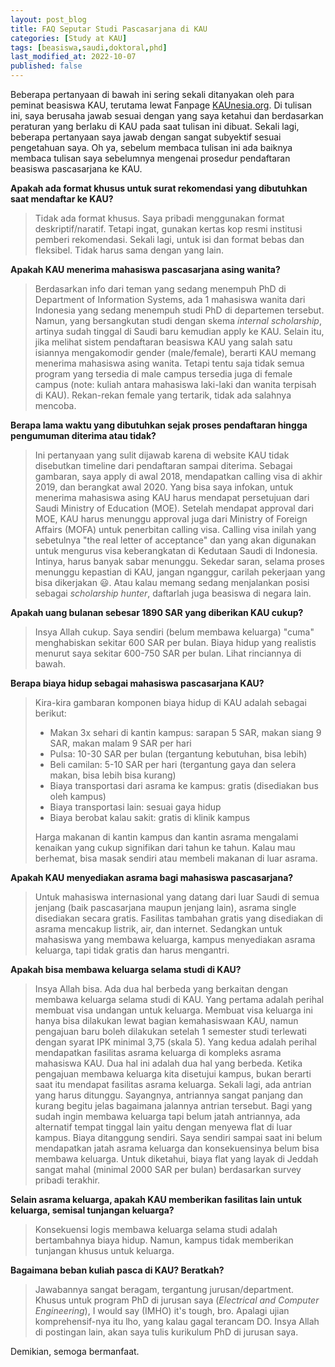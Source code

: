 ```yaml
---
layout: post_blog
title: FAQ Seputar Studi Pascasarjana di KAU
categories: [Study at KAU]
tags: [beasiswa,saudi,doktoral,phd]
last_modified_at: 2022-10-07
published: false
---
```


Beberapa pertanyaan di bawah ini sering sekali ditanyakan oleh para peminat beasiswa KAU, terutama lewat Fanpage <a href="https://www.facebook.com/KAUnesia.org" target="_blank">KAUnesia.org</a>. Di tulisan ini, saya berusaha jawab sesuai dengan yang saya ketahui dan berdasarkan peraturan yang berlaku di KAU pada saat tulisan ini dibuat. Sekali lagi, beberapa pertanyaan saya jawab dengan sangat subyektif sesuai pengetahuan saya. Oh ya, sebelum membaca tulisan ini ada baiknya membaca tulisan saya sebelumnya mengenai prosedur pendaftaran beasiswa pascasarjana ke KAU.

**Apakah ada format khusus untuk surat rekomendasi yang dibutuhkan saat mendaftar ke KAU?**

> Tidak ada format khusus. Saya pribadi menggunakan format deskriptif/naratif. Tetapi ingat, gunakan kertas kop resmi institusi pemberi rekomendasi. Sekali lagi, untuk isi dan format bebas dan fleksibel. Tidak harus sama dengan yang lain.

**Apakah KAU menerima mahasiswa pascasarjana asing wanita?**

> Berdasarkan info dari teman yang sedang menempuh PhD di Department of Information Systems, ada 1 mahasiswa wanita dari Indonesia yang sedang menempuh studi PhD di departemen tersebut. Namun, yang bersangkutan studi dengan skema *internal scholarship*, artinya sudah tinggal di Saudi baru kemudian apply ke KAU. Selain itu, jika melihat sistem pendaftaran beasiswa KAU yang salah satu isiannya mengakomodir gender (male/female), berarti KAU memang menerima mahasiswa asing wanita. Tetapi tentu saja tidak semua program yang tersedia di male campus tersedia juga di female campus (note: kuliah antara mahasiswa laki-laki dan wanita terpisah di KAU). Rekan-rekan female yang tertarik, tidak ada salahnya mencoba.

**Berapa lama waktu yang dibutuhkan sejak proses pendaftaran hingga pengumuman diterima atau tidak?**

> Ini pertanyaan yang sulit dijawab karena di website KAU tidak disebutkan timeline dari pendaftaran sampai diterima. Sebagai gambaran, saya apply di awal 2018, mendapatkan calling visa di akhir 2019, dan berangkat awal 2020. Yang bisa saya infokan, untuk menerima mahasiswa asing KAU harus mendapat persetujuan dari Saudi Ministry of Education (MOE). Setelah mendapat approval dari MOE, KAU harus menunggu approval juga dari Ministry of Foreign Affairs (MOFA) untuk penerbitan calling visa. Calling visa inilah yang sebetulnya "the real letter of acceptance" dan yang akan digunakan untuk mengurus visa keberangkatan di Kedutaan Saudi di Indonesia. Intinya, harus banyak sabar menunggu. Sekedar saran, selama proses menunggu kepastian di KAU, jangan nganggur, carilah pekerjaan yang bisa dikerjakan 😃. Atau kalau memang sedang menjalankan posisi sebagai *scholarship hunter*, daftarlah juga beasiswa di negara lain.

**Apakah uang bulanan sebesar 1890 SAR yang diberikan KAU cukup?**

> Insya Allah cukup. Saya sendiri (belum membawa keluarga) "cuma" menghabiskan sekitar 600 SAR per bulan. Biaya hidup yang realistis menurut saya sekitar 600-750 SAR per bulan. Lihat rinciannya di bawah.

**Berapa biaya hidup sebagai mahasiswa pascasarjana KAU?**

> Kira-kira gambaran komponen biaya hidup di KAU adalah sebagai berikut:
>
> - Makan 3x sehari di kantin kampus: sarapan 5 SAR, makan siang 9 SAR, makan malam 9 SAR per hari
> - Pulsa: 10-30 SAR per bulan (tergantung kebutuhan, bisa lebih)
> - Beli camilan: 5-10 SAR per hari (tergantung gaya dan selera makan, bisa lebih bisa kurang)
> - Biaya transportasi dari asrama ke kampus: gratis (disediakan bus oleh kampus)
> - Biaya transportasi lain: sesuai gaya hidup 
> - Biaya berobat kalau sakit: gratis di klinik kampus
>
> Harga makanan di kantin kampus dan kantin asrama mengalami kenaikan yang cukup signifikan dari tahun ke tahun. Kalau mau berhemat, bisa masak sendiri atau membeli makanan di luar asrama.

**Apakah KAU menyediakan asrama bagi mahasiswa pascasarjana?**

> Untuk mahasiswa internasional yang datang dari luar Saudi di semua jenjang (baik pascasarjana maupun jenjang lain), asrama single disediakan secara gratis. Fasilitas tambahan gratis yang disediakan di asrama mencakup listrik, air, dan internet. Sedangkan untuk mahasiswa yang membawa keluarga, kampus menyediakan asrama keluarga, tapi tidak gratis dan harus mengantri. 

**Apakah bisa membawa keluarga selama studi di KAU?**

> Insya Allah bisa. Ada dua hal berbeda yang berkaitan dengan membawa keluarga selama studi di KAU. Yang pertama adalah perihal membuat visa undangan untuk keluarga. Membuat visa keluarga ini hanya bisa dilakukan lewat bagian kemahasiswaan KAU, namun pengajuan baru boleh dilakukan setelah 1 semester studi terlewati dengan syarat IPK minimal 3,75 (skala 5). Yang kedua adalah perihal mendapatkan fasilitas asrama keluarga di kompleks asrama mahasiswa KAU. Dua hal ini adalah dua hal yang berbeda. Ketika pengajuan membawa keluarga kita disetujui kampus, bukan berarti saat itu mendapat fasilitas asrama keluarga. Sekali lagi, ada antrian yang harus ditunggu. Sayangnya, antriannya sangat panjang dan kurang begitu jelas bagaimana jalannya antrian tersebut. Bagi yang sudah ingin membawa keluarga tapi belum jatah antriannya, ada alternatif tempat tinggal lain yaitu dengan menyewa flat di luar kampus. Biaya ditanggung sendiri. Saya sendiri sampai saat ini belum mendapatkan jatah asrama keluarga dan konsekuensinya belum bisa membawa keluarga. Untuk diketahui, biaya flat yang layak di Jeddah sangat mahal (minimal 2000 SAR per bulan) berdasarkan survey pribadi terakhir. 

**Selain asrama keluarga, apakah KAU memberikan fasilitas lain untuk keluarga, semisal tunjangan keluarga?**

> Konsekuensi logis membawa keluarga selama studi adalah bertambahnya biaya hidup. Namun, kampus tidak memberikan tunjangan khusus untuk keluarga.

**Bagaimana beban kuliah pasca di KAU? Beratkah?**

> Jawabannya sangat beragam, tergantung jurusan/department. Khusus untuk program PhD di jurusan saya (*Electrical and Computer Engineering*), I would say (IMHO) it's tough, bro. Apalagi ujian komprehensif-nya itu lho, yang kalau gagal terancam DO. Insya Allah di postingan lain, akan saya tulis kurikulum PhD di jurusan saya.

Demikian, semoga bermanfaat.